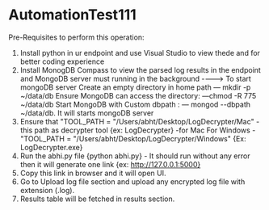 # AutomationTest111

Pre-Requisites to perform this operation:
1. Install python in ur endpoint and use Visual Studio to view thede and for better coding experience
2. Install MonogDB Compass to view the parsed log results in the endpoint and MongoDB server must running in the background
----> To start mongoDB server
       Create an empty directory in home path — mkdir -p ~/data/db
       Ensure MongoDB can access the directory: —chmod -R 775 ~/data/db
       Start MongoDB with Custom dbpath : — mongod --dbpath ~/data/db. It will starts mongoDB server
3. Ensure that "TOOL_PATH = "/Users/abht/Desktop/LogDecrypter/Mac" -this path as decrypter tool {ex: LogDecrypter} -for Mac
   For Windows - "TOOL_PATH = "/Users/abht/Desktop/LogDecrypter/Windows" {Ex: LogDecrypter.exe}
3. Run the abhi.py file {python abhi.py} - It should run without any error
   then it will generate one link {ex: http://127.0.0.1:5000} 
4. Copy this link in browser and it will open UI. 
5. Go to Upload log file section and upload any encrypted log file with extension (.log).
6. Results table will be fetched in results section.